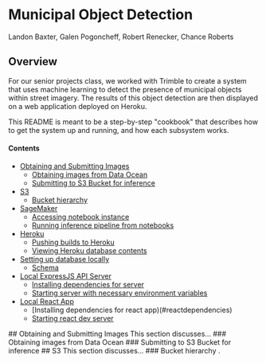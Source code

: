 # Municipal Object Detection 
Landon Baxter, Galen Pogoncheff, Robert Renecker, Chance Roberts 

## Overview
For our senior projects class, we worked with Trimble to create a system that uses machine learning to detect the presence of municipal objects within street imagery. The results of this object detection are then displayed on a web application deployed on Heroku. 

This README is meant to be a step-by-step "cookbook" that describes how to get the system up and running, and how each subsystem works. 

#### Contents
- [Obtaining and Submitting Images](#images)
  * [Obtaining images from Data Ocean](#obtain)
  * [Submitting to S3 Bucket for inference](#submit)
- [S3](#s3)
  * [Bucket hierarchy](#hierarchy) 
- [SageMaker](#sagemaker) 
  * [Accessing notebook instance](#accessnb)
  * [Running inference pipeline from notebooks](#inference)
- [Heroku](#heroku)
  * [Pushing builds to Heroku](#pushheroku)
  * [Viewing Heroku database contents](#dbheroku)
- [Setting up database locally](#database)
  * [Schema](#dbschema)
- [Local ExpressJS API Server](#server)  
  * [Installing dependencies for server](#backenddependencies)
  * [Starting server with necessary environment variables](#startserver)
- [Local React App](#react)  
  * [Installing dependencies for react app)(#reactdependencies)
  * [Starting react dev server](#startreact)  


<a name="images"/>
## Obtaining and Submitting Images    
This section discusses...    

<a name="obtain"/>  
### Obtaining images from Data Ocean  

<a name="submit"/>  
### Submitting to S3 Bucket for inference   


<a name="s3"/>  
## S3   
This section discusses...      

<a name="hierarchy"/>
### Bucket hierarchy . 
